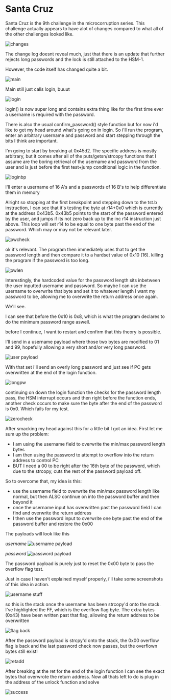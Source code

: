 # Santa Cruz

Santa Cruz is the 9th challenge in the microcorruption series.
This challenge actually appears to have alot of changes compared to what all of the other challenges looked like.

![changes](Images/SantaCruz/changes.png)

The change log doesnt reveal much, just that there is an update that further rejects long passwords and the lock is still attached to the HSM-1.

However, the code itself has changed quite a bit.

![main](Images/SantaCruz/main.png)

Main still just calls login, buuut


![login](Images/SantaCruz/login1.png)

login() is now super long and contains extra thing like for the first time ever a username is required with the password.

There is also the usual confirm_password() style function but for now i'd like to get my head around what's going on in login.
So i'll run the program, enter an arbitrary username and password and start stepping through the bits I think are important.

I'm going to start by breaking at 0x45d2. The specific address is mostly arbitrary, but it comes after all of the puts/getsn/strcopy functions that I assume are the boring retrieval of the username and password from the user and is just before the first test+jump conditional logic in the function.

![loginbp](Images/SantaCruz/loginbp.png)

I'll enter a username of 16 A's and a passwords of 16 B's to help differentiate them in memory

Alright so stopping at the first breakpoint and stepping down to the tst.b instruction, I can see that it's testing the byte at r14+0x0 which is currently at the address 0x43b5.
0x43b5 points to the start of the password entered by the user, and jumps if its not zero back up to the inc r14 instruction just above.
This loop will set r14 to be equal to one byte past the end of the password. Which may or may not be relevant later.

![pwcheck](Images/SantaCruz/pwcheck.png)

ok it's relevant.
The program then immediately uses that to get the password length and then compare it to a hardset value of 0x10 (16). killing the program if the password is too long.

![pwlen](Images/SantaCruz/pwlen.png)

Interestingly, the hardcoded value for the password length sits inbetween the user inputted username and password.
So maybe I can use the username to overwrite that byte and set it to whatever length I want my password to be, allowing me to overwrite the return address once again.

We'll see.

I can see that before the 0x10 is 0x8, which is what the program declares to do the minimum password range aswell.

before I continue, I want to restart and confirm that this theory is possible.

I'll send in a username payload where those two bytes are modified to 01 and 99, hopefully allowing a very short and/or very long password.

![user payload](Images/SantaCruz/userpayload.png)

With that set i'll send an overly long password and just see if PC gets overwritten at the end of the login function.

![longpw](Images/SantaCruz/longpw.png)


continuing on down the login function the checks for the password length pass, the HSM interrupt occurs and then right before the function ends, another check occurs to make sure the byte after the end of the password is 0x0. Which fails for my test.

![zerocheck](Images/SantaCruz/pwzerocheck.png)

After smacking my head against this for a little bit I got an idea.
First let me sum up the problem:

- I am using the username field to overwrite the min/max password length bytes
- I am then using the password to attempt to overflow into the return address to control PC
- BUT I need a 00 to be right after the 16th byte of the password, which due to the strcopy, cuts the rest of the password payload off.


So to overcome that, my idea is this:

- use the username field to overwrite the min/max password length like normal, but then ALSO continue on into the password buffer and then beyond it
- once the username input has overwritten past the password field I can find and overwrite the return address
- I then use the password input to overwrite one byte past the end of the password buffer and restore the 0x00


The payloads will look like this

*username*
![username payload](Images/SantaCruz/usernamepayload.png)

*password*
![password payload](Images/SantaCruz/passpayload.png)

The password payload is purely just to reset the 0x00 byte to pass the overflow flag test.

Just in case I haven't explained myself properly, i'll take some screenshots of this idea in action.

![username stuff](Images/SantaCruz/woo.png)

so this is the stack once the username has been strcopy'd onto the stack. I've highlighted the FF, which is the overflow flag byte.
The extra bytes (0x43) have been written past that flag, allowing the return address to be overwritten


![flag back](Images/SantaCruz/flagback.png)

After the password payload is strcpy'd onto the stack, the 0x00 overflow flag is back and the last password check now passes, but the overflown bytes still exist!

![retadd](Images/SantaCruz/retadd.png)

After breaking at the ret for the end of the login function I can see the exact bytes that overwrote the return address.
Now all thats left to do is plug in the address of the unlock function and solve

![success](Images/SantaCruz/success.png)